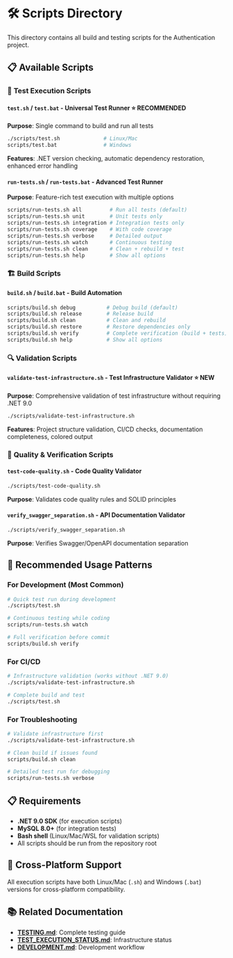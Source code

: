 # 🛠️ Scripts Directory

This directory contains all build and testing scripts for the Authentication project.

## 📋 Available Scripts

### 🧪 **Test Execution Scripts**

#### `test.sh` / `test.bat` - **Universal Test Runner** ⭐ **RECOMMENDED**
**Purpose**: Single command to build and run all tests
```bash
./scripts/test.sh              # Linux/Mac
scripts/test.bat               # Windows
```
**Features**: .NET version checking, automatic dependency restoration, enhanced error handling

#### `run-tests.sh` / `run-tests.bat` - **Advanced Test Runner**
**Purpose**: Feature-rich test execution with multiple options
```bash
scripts/run-tests.sh all         # Run all tests (default)
scripts/run-tests.sh unit        # Unit tests only
scripts/run-tests.sh integration # Integration tests only
scripts/run-tests.sh coverage    # With code coverage
scripts/run-tests.sh verbose     # Detailed output
scripts/run-tests.sh watch       # Continuous testing
scripts/run-tests.sh clean       # Clean + rebuild + test
scripts/run-tests.sh help        # Show all options
```

### 🏗️ **Build Scripts**

#### `build.sh` / `build.bat` - **Build Automation**
```bash
scripts/build.sh debug          # Debug build (default)
scripts/build.sh release        # Release build
scripts/build.sh clean          # Clean and rebuild
scripts/build.sh restore        # Restore dependencies only
scripts/build.sh verify         # Complete verification (build + tests)
scripts/build.sh help           # Show all options
```

### 🔍 **Validation Scripts**

#### `validate-test-infrastructure.sh` - **Test Infrastructure Validator** ⭐ **NEW**
**Purpose**: Comprehensive validation of test infrastructure without requiring .NET 9.0
```bash
./scripts/validate-test-infrastructure.sh
```
**Features**: Project structure validation, CI/CD checks, documentation completeness, colored output

### 🔧 **Quality & Verification Scripts**

#### `test-code-quality.sh` - **Code Quality Validator**
```bash
./scripts/test-code-quality.sh
```
**Purpose**: Validates code quality rules and SOLID principles

#### `verify_swagger_separation.sh` - **API Documentation Validator**  
```bash
./scripts/verify_swagger_separation.sh
```
**Purpose**: Verifies Swagger/OpenAPI documentation separation

## 🎯 **Recommended Usage Patterns**

### For Development (Most Common)
```bash
# Quick test run during development
./scripts/test.sh

# Continuous testing while coding
scripts/run-tests.sh watch

# Full verification before commit
scripts/build.sh verify
```

### For CI/CD
```bash
# Infrastructure validation (works without .NET 9.0)
./scripts/validate-test-infrastructure.sh

# Complete build and test
./scripts/test.sh
```

### For Troubleshooting
```bash
# Validate infrastructure first
./scripts/validate-test-infrastructure.sh

# Clean build if issues found
scripts/build.sh clean

# Detailed test run for debugging
scripts/run-tests.sh verbose
```

## 📋 Requirements

- **.NET 9.0 SDK** (for execution scripts)
- **MySQL 8.0+** (for integration tests)
- **Bash shell** (Linux/Mac/WSL for validation scripts)
- All scripts should be run from the repository root

## 🔧 Cross-Platform Support

All execution scripts have both Linux/Mac (`.sh`) and Windows (`.bat`) versions for cross-platform compatibility.

## 📚 Related Documentation

- **[TESTING.md](../docs/TESTING.md)**: Complete testing guide
- **[TEST_EXECUTION_STATUS.md](../docs/TEST_EXECUTION_STATUS.md)**: Infrastructure status
- **[DEVELOPMENT.md](../docs/DEVELOPMENT.md)**: Development workflow